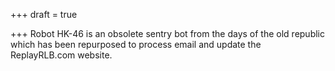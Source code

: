 +++
draft = true

+++
Robot HK-46 is an obsolete sentry bot from the days of the old republic which has been repurposed to process email and update the ReplayRLB.com website.